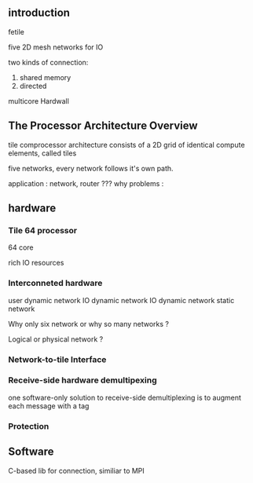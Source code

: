 ## introduction
fetile

five 2D mesh networks for IO

two kinds of connection:
1. shared memory
2. directed

multicore Hardwall
##  The Processor Architecture Overview
tile comprocessor architecture consists of a 2D grid of identical compute elements, called tiles

five networks, every network follows it's own path.


application : network, router ??? why
problems : 

## hardware

### Tile 64 processor
64 core

rich IO resources

### Interconneted hardware
user dynamic network
IO dynamic network
IO dynamic network
static network
<!-- IO dynamic network -->
<!-- IO dynamic network -->
Why only six network or why so many networks ?

Logical or physical network ?

### Network-to-tile Interface

### Receive-side hardware demultipexing
one software-only solution to receive-side demultiplexing is to augment each message with a tag

### Protection

## Software
C-based lib for connection, similiar to MPI
